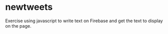 # newtweets
Exercise using javascript to write text on Firebase and get the text to display on the page.
